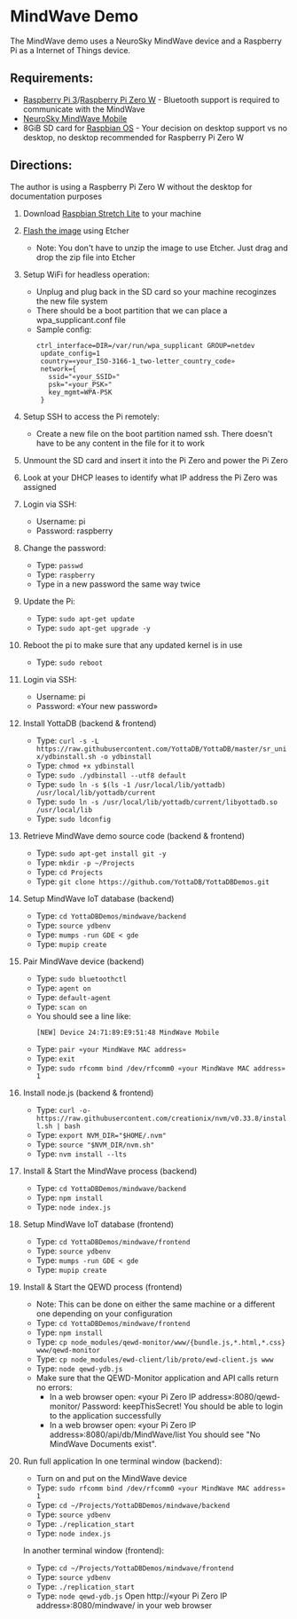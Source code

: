 # MindWave Demo

The MindWave demo uses a NeuroSky MindWave device and a Raspberry Pi as a Internet of Things device.


## Requirements:

 * [Raspberry Pi 3](http://www.newark.com/raspberry-pi/2773729/sbc-arm-cortex-a53-1gb-sdram/dp/49AC7637)/[Raspberry Pi Zero W](https://www.adafruit.com/product/3400) - Bluetooth support is required to communicate with the MindWave
 * [NeuroSky MindWave Mobile](https://www.amazon.com/NeuroSky-80013-001-MindWave-Headset/dp/B00A2UQUXY/)
 * 8GiB SD card for [Raspbian OS](https://www.raspberrypi.org/downloads/raspbian/) - Your decision on desktop support vs no desktop, no desktop recommended for Raspberry Pi Zero W

## Directions:

The author is using a Raspberry Pi Zero W without the desktop for documentation purposes

 1. Download [Raspbian Stretch Lite](https://downloads.raspberrypi.org/raspbian_lite_latest) to your machine
 2. [Flash the image](https://www.raspberrypi.org/documentation/installation/installing-images/README.md) using Etcher
    * Note: You don't have to unzip the image to use Etcher. Just drag and drop the zip file into Etcher
 3. Setup WiFi for headless operation:
    * Unplug and plug back in the SD card so your machine recoginzes the new file system
    * There should be a boot partition that we can place a wpa_supplicant.conf file
    * Sample config:
      ```
      ctrl_interface=DIR=/var/run/wpa_supplicant GROUP=netdev
       update_config=1
       country=«your_ISO-3166-1_two-letter_country_code»
       network={
         ssid="«your_SSID»"
         psk="«your_PSK»"
         key_mgmt=WPA-PSK
       }
       ```
 4. Setup SSH to access the Pi remotely:
    * Create a new file on the boot partition named ssh. There doesn't have to be any content in the file for it to work
 5. Unmount the SD card and insert it into the Pi Zero and power the Pi Zero
 6. Look at your DHCP leases to identify what IP address the Pi Zero was assigned
 7. Login via SSH:
    * Username: pi
    * Password: raspberry
 8. Change the password:
    * Type: `passwd`
    * Type: `raspberry`
    * Type in a new password the same way twice
 9. Update the Pi:
    * Type: `sudo apt-get update`
    * Type: `sudo apt-get upgrade -y`
 10. Reboot the pi to make sure that any updated kernel is in use
     * Type: `sudo reboot`
 11. Login via SSH:
     * Username: pi
     * Password: «Your new password»
 12. Install YottaDB (backend & frontend)
     * Type: `curl -s -L https://raw.githubusercontent.com/YottaDB/YottaDB/master/sr_unix/ydbinstall.sh -o ydbinstall`
     * Type: `chmod +x ydbinstall`
     * Type: `sudo ./ydbinstall --utf8 default`
     * Type: `sudo ln -s $(ls -1 /usr/local/lib/yottadb) /usr/local/lib/yottadb/current`
     * Type: `sudo ln -s /usr/local/lib/yottadb/current/libyottadb.so /usr/local/lib`
     * Type: `sudo ldconfig`
 14. Retrieve MindWave demo source code (backend & frontend)
     * Type: `sudo apt-get install git -y`
     * Type: `mkdir -p ~/Projects`
     * Type: `cd Projects`
     * Type: `git clone https://github.com/YottaDB/YottaDBDemos.git`
 13. Setup MindWave IoT database (backend)
     * Type: `cd YottaDBDemos/mindwave/backend`
     * Type: `source ydbenv`
     * Type: `mumps -run GDE < gde`
     * Type: `mupip create`
 14. Pair MindWave device (backend)
     * Type: `sudo bluetoothctl`
     * Type: `agent on`
     * Type: `default-agent`
     * Type: `scan on`
     * You should see a line like:
       ```
       [NEW] Device 24:71:89:E9:51:48 MindWave Mobile
       ```
     * Type: `pair «your MindWave MAC address»`
     * Type: `exit`
     * Type: `sudo rfcomm bind /dev/rfcomm0 «your MindWave MAC address» 1`
 15. Install node.js (backend & frontend)
     * Type: `curl -o- https://raw.githubusercontent.com/creationix/nvm/v0.33.8/install.sh | bash`
     * Type: `export NVM_DIR="$HOME/.nvm"`
     * Type: `source "$NVM_DIR/nvm.sh"`
     * Type: `nvm install --lts`
 16. Install & Start the MindWave process (backend)
     * Type: `cd YottaDBDemos/mindwave/backend`
     * Type: `npm install`
     * Type: `node index.js`
 17. Setup MindWave IoT database (frontend)
     * Type: `cd YottaDBDemos/mindwave/frontend`
     * Type: `source ydbenv`
     * Type: `mumps -run GDE < gde`
     * Type: `mupip create`
 18. Install & Start the QEWD process (frontend)
     * Note: This can be done on either the same machine or a different one depending on your configuration
     * Type: `cd YottaDBDemos/mindwave/frontend`
     * Type: `npm install`
     * Type: `cp node_modules/qewd-monitor/www/{bundle.js,*.html,*.css} www/qewd-monitor`
     * Type: `cp node_modules/ewd-client/lib/proto/ewd-client.js www`
     * Type: `node qewd-ydb.js`
     * Make sure that the QEWD-Monitor application and API calls return no errors:
       * In a web browser open: «your Pi Zero IP address»:8080/qewd-monitor/ Password: keepThisSecret! You should be able to login to the application successfully
       * In a web browser open: «your Pi Zero IP address»:8080/api/db/MindWave/list You should see "No MindWave Documents exist".
 21. Run full application
     In one terminal window (backend):
     * Turn on and put on the MindWave device
     * Type: `sudo rfcomm bind /dev/rfcomm0 «your MindWave MAC address» 1`
     * Type: `cd ~/Projects/YottaDBDemos/mindwave/backend`
     * Type: `source ydbenv`
     * Type: `./replication_start`
     * Type: `node index.js`

     In another terminal window (frontend):
     * Type: `cd ~/Projects/YottaDBDemos/mindwave/frontend`
     * Type: `source ydbenv`
     * Type: `./replication_start`
     * Type: `node qewd-ydb.js`
     Open http://«your Pi Zero IP address»:8080/mindwave/ in your web browser
